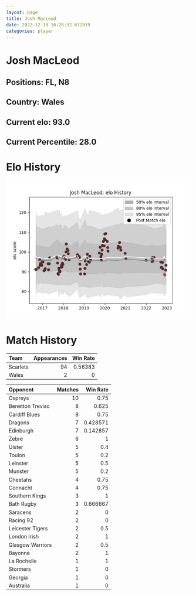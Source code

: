 ```yaml
---  
layout: page  
title: Josh MacLeod  
date: 2022-12-18 16:26:32.672919  
categories: player  
---
```

# Josh MacLeod

## Positions: FL, N8

## Country: Wales

## Current elo: 93.0

## Current Percentile: 28.0

# Elo History


![elo history](history_JoshMacLeod.png)
# Match History


| Team     |   Appearances |   Win Rate |
|:---------|--------------:|-----------:|
| Scarlets |            94 |    0.56383 |
| Wales    |             2 |    0       |

| Opponent         |   Matches |   Win Rate |
|:-----------------|----------:|-----------:|
| Ospreys          |        10 |   0.75     |
| Benetton Treviso |         8 |   0.625    |
| Cardiff Blues    |         8 |   0.75     |
| Dragons          |         7 |   0.428571 |
| Edinburgh        |         7 |   0.142857 |
| Zebre            |         6 |   1        |
| Ulster           |         5 |   0.4      |
| Toulon           |         5 |   0.2      |
| Leinster         |         5 |   0.5      |
| Munster          |         5 |   0.2      |
| Cheetahs         |         4 |   0.75     |
| Connacht         |         4 |   0.75     |
| Southern Kings   |         3 |   1        |
| Bath Rugby       |         3 |   0.666667 |
| Saracens         |         2 |   0        |
| Racing 92        |         2 |   0        |
| Leicester Tigers |         2 |   0.5      |
| London Irish     |         2 |   1        |
| Glasgow Warriors |         2 |   0.5      |
| Bayonne          |         2 |   1        |
| La Rochelle      |         1 |   1        |
| Stormers         |         1 |   0        |
| Georgia          |         1 |   0        |
| Australia        |         1 |   0        |